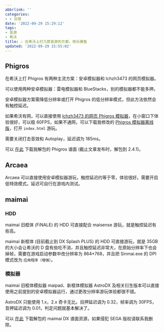 ```yaml
---
abbrlink: ''
categories:
- - 日常
date: '2022-09-29 15:29:12'
tags:
- 音游
- 希沃
title: 🎶 在希沃上打几款音游的方案，快乐摸鱼
updated: '2022-09-29 15:55:02'
---
```

## Phigros

在希沃上打 Phigros 有两种主流方案：安卓模拟器和 lchzh3473 的网页模拟器。

可以使用两种安卓模拟器：雷电模拟器和 BlueStacks，别的模拟器都不能多押。

安卓模拟器方案需降低分辨率或打开 Phigros 的低分辨率模式，但此方法依然会有触控延迟。

如果希沃有网，可以直接使用 [lchzh3473 的网页 Phigros 模拟器](https://b23.tv/PQSkTap)，在小窗口下体验很好，可以稳 60FPS，如果不通网，可以下载我修改的 [Phigros 模拟器离线版](https://github.com/YidaozhanYa/sim-phi-offline)，打开 `index.html` 游玩。

需要关闭打击音效和 Autoplay，延迟调为 185ms。

可以 [在此](https://file.yidaozhan.top/%E4%B8%80%E5%88%80%E6%96%A9%E3%81%AE%E5%B0%8F%E7%AA%9D/%E5%AE%89%E5%8D%93%E6%B8%B8%E6%88%8F) 下载我解包的 Phigros 谱面 (截止文章发布时，解包到 2.4.1)。

## Arcaea

Arcaea 可以直接使用安卓模拟器游玩，触控延迟约等于零，体验很好。需要开启低特效模式。延迟可自行在游戏内测试。

## maimai

### HDD

maimai 旧框体 (FiNALE) 的 HDD 可直接配合 maisense 游玩，就是触控延迟有些高。

maimai 新框体 (目前截止到 DX Splash PLUS) 的 HDD 可直接游玩，就是 35GB 的大小会让希沃的 D 盘有些吃不消，并且触控延迟非常大，在原始分辨率下也会掉帧，需要在游戏启动参数中改分辨率为 864*768，并且把 Sinmai.exe 的 DPI 模式改为 `应用程序（增强）`。

### 模拟器

maimai 旧框体模拟器 maipad、新框体模拟器 AstroDX 及相关衍生版本可以直接使用之前提到的安卓模拟器运行，通过更改分辨率游玩体验都很不错。

AstroDX 只能使用 1.x，2.x 奇卡无比。目押延迟调为 0.32，帧率调为 30FPS，音押延迟调为 0.01，判定问题就基本解决了。

可以 [在此](https://file.yidaozhan.top/%E4%B8%80%E5%88%80%E6%96%A9%E3%81%AE%E5%B0%8F%E7%AA%9D/%E5%AE%89%E5%8D%93%E6%B8%B8%E6%88%8F/maimaiDXUNiVERSE) 下载解包的 maimai DX 谱面资源，如果侵犯 SEGA 版权请联系我删除。

